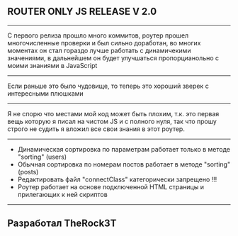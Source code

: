 
ROUTER ONLY JS RELEASE V 2.0
---
___
С первого релиза прошло много коммитов, роутер прошел многочисленные проверки и был сильно доработан, во многих моментах он стал гораздо лучше работать с динамичекими значениями, в дальнейшем он будет улучшаться пропорцианольно с моими знаниями в JavaScript
___
Если раньше это было чудовище, то теперь это хороший зверек с интересными плюшками
___
Я не спорю что местами мой код может быть плохим,
т.к. это первая вещь которую я писал на чистом JS
и с полного нуля, так что прошу строго не судить я вложил все свои знания в этот роутер.
___
+ Динамическая сортировка по параметрам работает только в методе "sorting" (users)
+ Обычная сортировка по номерам постов работает в методе "sorting" (posts)
+ Редактировать файл "connectClass" категорически запрещено !!!
+ Роутер работает на основе подключенной HTML страницы и прилегающих к ней скриптов
___
Разработал TheRock3T
---
